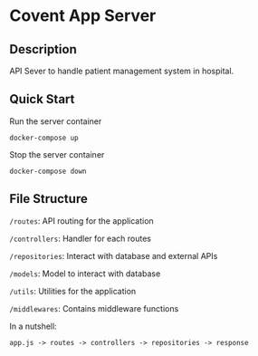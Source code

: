 # Covent App Server

## Description

API Sever to handle patient management system in hospital.

## Quick Start

Run the server container

```
docker-compose up
```

Stop the server container

```
docker-compose down
```

## File Structure

`/routes`: API routing for the application

`/controllers`: Handler for each routes

`/repositories`: Interact with database and external APIs

`/models`: Model to interact with database

`/utils`: Utilities for the application

`/middlewares`: Contains middleware functions

In a nutshell:

`app.js -> routes -> controllers -> repositories -> response`
